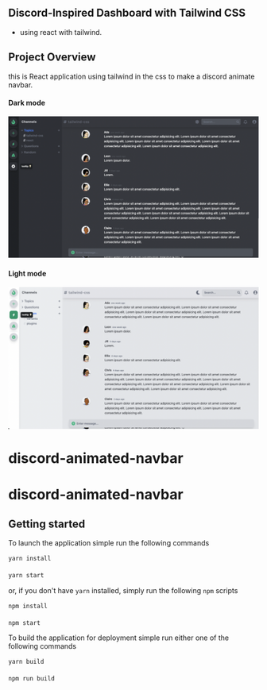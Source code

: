 ## Discord-Inspired Dashboard with Tailwind CSS

- using react with tailwind.

## Project Overview

this is React application using tailwind in the css to make a discord animate navbar.

#### Dark mode

![Dark mode](./dark-mode.png)

#### Light mode

![Light mode](./light-mode.png)

# discord-animated-navbar

# discord-animated-navbar

## Getting started

To launch the application simple run the following commands

```bash
yarn install

yarn start
```

or, if you don't have `yarn` installed, simply run the following `npm` scripts

```bash
npm install

npm start
```

To build the application for deployment simple run either one of the following commands

```bash
yarn build

npm run build
```
